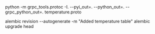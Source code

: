 python -m grpc_tools.protoc -I. --pyi_out=. --python_out=. --grpc_python_out=. temperature.proto


alembic revision --autogenerate -m "Added temperature table"
alembic upgrade head
